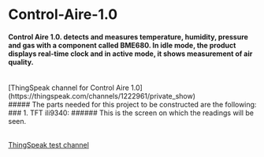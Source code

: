 # Control-Aire-1.0

#### Control Aire 1.0. detects and measures temperature, humidity, pressure and gas with a component called BME680. In idle mode, the product displays real-time clock and in active mode, it shows measurement of air quality.
<br /> 
[ThingSpeak channel for Control Aire 1.0](https://thingspeak.com/channels/1222961/private_show)
<br /> 
 ##### The parts needed for this project to be constructed are the following:
 ### 1. TFT ili9340: 
###### This is the screen on which the readings will be seen.
 <br /> 
 
 <br />


[ThingSpeak test channel](https://thingspeak.com/channels/1223435/private_show "ThingSpeak test channel")



